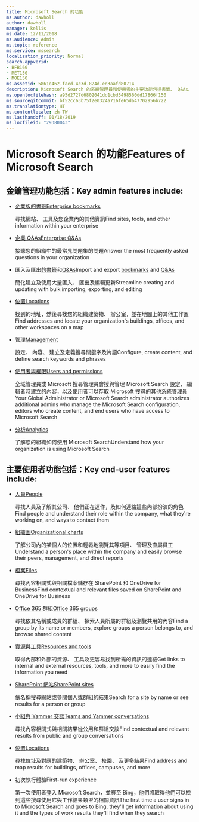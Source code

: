 ```yaml
---
title: Microsoft Search 的功能
ms.author: dawholl
author: dawholl
manager: kellis
ms.date: 12/11/2018
ms.audience: Admin
ms.topic: reference
ms.service: mssearch
localization_priority: Normal
search.appverid:
- BFB160
- MET150
- MOE150
ms.assetid: 5861e462-faed-4c3d-824d-ed3aafd80714
description: Microsoft Search 的系統管理員和使用者的主要功能包括書籤、 Q&As、 和管理和資料觀點
ms.openlocfilehash: a95d2727d6802041dd1cbd5498560dd17866f150
ms.sourcegitcommit: bf52cc63b75f2e0324a716fe65da47702956b722
ms.translationtype: HT
ms.contentlocale: zh-TW
ms.lasthandoff: 01/18/2019
ms.locfileid: "29380043"
---
```

# <a name="features-of-microsoft-search"></a><span data-ttu-id="67320-103">Microsoft Search 的功能</span><span class="sxs-lookup"><span data-stu-id="67320-103">Features of Microsoft Search</span></span>

## <a name="key-admin-features-include"></a><span data-ttu-id="67320-104">金鑰管理功能包括：</span><span class="sxs-lookup"><span data-stu-id="67320-104">Key admin features include:</span></span>

- [<span data-ttu-id="67320-105">企業版的書籤</span><span class="sxs-lookup"><span data-stu-id="67320-105">Enterprise bookmarks</span></span>](create-and-manage-bookmarks.md)
    
    <span data-ttu-id="67320-106">尋找網站、 工具及您企業內的其他資訊</span><span class="sxs-lookup"><span data-stu-id="67320-106">Find sites, tools, and other information within your enterprise</span></span>
    
- [<span data-ttu-id="67320-107">企業 Q&As</span><span class="sxs-lookup"><span data-stu-id="67320-107">Enterprise Q&As</span></span>](create-and-manage-qas.md)
    
    <span data-ttu-id="67320-108">接聽您的組織中的最常見問題集的問題</span><span class="sxs-lookup"><span data-stu-id="67320-108">Answer the most frequently asked questions in your organization</span></span>
    
- <span data-ttu-id="67320-109">匯入及匯出[的書籤](bulk-create-bookmarks.md)和[Q&As](bulk-create-qas.md)</span><span class="sxs-lookup"><span data-stu-id="67320-109">Import and export [bookmarks](bulk-create-bookmarks.md) and [Q&As](bulk-create-qas.md)</span></span>
    
    <span data-ttu-id="67320-110">簡化建立及使用大量匯入、 匯出及編輯更新</span><span class="sxs-lookup"><span data-stu-id="67320-110">Streamline creating and updating with bulk importing, exporting, and editing</span></span>

- [<span data-ttu-id="67320-111">位置</span><span class="sxs-lookup"><span data-stu-id="67320-111">Locations</span></span>](locations.md)
    
    <span data-ttu-id="67320-112">找到的地址，然後尋找您的組織建築物、 辦公室，並在地圖上的其他工作區</span><span class="sxs-lookup"><span data-stu-id="67320-112">Find addresses and locate your organization's buildings, offices, and other workspaces on a map</span></span>
    
- [<span data-ttu-id="67320-113">管理</span><span class="sxs-lookup"><span data-stu-id="67320-113">Management</span></span>](set-up-microsoft-search.md)
    
    <span data-ttu-id="67320-114">設定、 內容、 建立及定義搜尋關鍵字及片語</span><span class="sxs-lookup"><span data-stu-id="67320-114">Configure, create content, and define search keywords and phrases</span></span>
    
- [<span data-ttu-id="67320-115">使用者與權限</span><span class="sxs-lookup"><span data-stu-id="67320-115">Users and permissions</span></span>](add-users.md)
    
    <span data-ttu-id="67320-116">全域管理員或 Microsoft 搜尋管理員會授與管理 Microsoft Search 設定、 編輯者時建立的內容，以及使用者可以存取 Microsoft 搜尋的其他系統管理員</span><span class="sxs-lookup"><span data-stu-id="67320-116">Your Global Administrator or Microsoft Search administrator authorizes additional admins who manage the Microsoft Search configuration, editors who create content, and end users who have access to Microsoft Search</span></span>
    
- [<span data-ttu-id="67320-117">分析</span><span class="sxs-lookup"><span data-stu-id="67320-117">Analytics </span></span>](get-insights.md) 
    
    <span data-ttu-id="67320-118">了解您的組織如何使用 Microsoft Search</span><span class="sxs-lookup"><span data-stu-id="67320-118">Understand how your organization is using Microsoft Search</span></span> 
    
## <a name="key-end-user-features-include"></a><span data-ttu-id="67320-119">主要使用者功能包括：</span><span class="sxs-lookup"><span data-stu-id="67320-119">Key end-user features include:</span></span>

- [<span data-ttu-id="67320-120">人員</span><span class="sxs-lookup"><span data-stu-id="67320-120">People</span></span>](use/find-people-and-groups.md)
    
    <span data-ttu-id="67320-121">尋找人員及了解其公司、 他們正在運作，及如何連絡這些內部扮演的角色</span><span class="sxs-lookup"><span data-stu-id="67320-121">Find people and understand their role within the company, what they're working on, and ways to contact them</span></span>
    
- [<span data-ttu-id="67320-122">組織圖</span><span class="sxs-lookup"><span data-stu-id="67320-122">Organizational charts</span></span>](use/find-people-and-groups.md)
    
    <span data-ttu-id="67320-123">了解公司內的某個人的位置和輕鬆地瀏覽其等項目、 管理及直屬員工</span><span class="sxs-lookup"><span data-stu-id="67320-123">Understand a person's place within the company and easily browse their peers, management, and direct reports</span></span>
    
- [<span data-ttu-id="67320-124">檔案</span><span class="sxs-lookup"><span data-stu-id="67320-124">Files</span></span>](use/find-files.md)
    
    <span data-ttu-id="67320-125">尋找內容相關式與相關檔案儲存在 SharePoint 和 OneDrive for Business</span><span class="sxs-lookup"><span data-stu-id="67320-125">Find contextual and relevant files saved on SharePoint and OneDrive for Business</span></span>
    
- [<span data-ttu-id="67320-126">Office 365 群組</span><span class="sxs-lookup"><span data-stu-id="67320-126">Office 365 groups</span></span>](use/find-people-and-groups.md)
    
    <span data-ttu-id="67320-127">尋找依其名稱或成員的群組、 探索人員所屬的群組及瀏覽共用的內容</span><span class="sxs-lookup"><span data-stu-id="67320-127">Find a group by its name or members, explore groups a person belongs to, and browse shared content</span></span>
    
- [<span data-ttu-id="67320-128">資源與工具</span><span class="sxs-lookup"><span data-stu-id="67320-128">Resources and tools</span></span>](use/find-resources-tools-and-more.md)
    
    <span data-ttu-id="67320-129">取得內部和外部的資源、 工具及更容易找到所需的資訊的連結</span><span class="sxs-lookup"><span data-stu-id="67320-129">Get links to internal and external resources, tools, and more to easily find the information you need</span></span>
    
- [<span data-ttu-id="67320-130">SharePoint 網站</span><span class="sxs-lookup"><span data-stu-id="67320-130">SharePoint sites</span></span>](use/find-sharepoint-sites.md)
    
    <span data-ttu-id="67320-131">依名稱搜尋網站或參閱個人或群組的結果</span><span class="sxs-lookup"><span data-stu-id="67320-131">Search for a site by name or see results for a person or group</span></span>
    
- [<span data-ttu-id="67320-132">小組與 Yammer 交談</span><span class="sxs-lookup"><span data-stu-id="67320-132">Teams and Yammer conversations</span></span>](use/find-conversations.md)
    
    <span data-ttu-id="67320-133">尋找內容相關式與相關結果從公用和群組交談</span><span class="sxs-lookup"><span data-stu-id="67320-133">Find contextual and relevant results from public and group conversations</span></span>

- [<span data-ttu-id="67320-134">位置</span><span class="sxs-lookup"><span data-stu-id="67320-134">Locations</span></span>](use/find-locations.md)
    
    <span data-ttu-id="67320-135">尋找位址及對應的建築物、 辦公室、 校園、 及更多結果</span><span class="sxs-lookup"><span data-stu-id="67320-135">Find address and map results for buildings, offices, campuses, and more</span></span>
    
- <span data-ttu-id="67320-136">初次執行體驗</span><span class="sxs-lookup"><span data-stu-id="67320-136">First-run experience</span></span>
    
    <span data-ttu-id="67320-137">第一次使用者登入 Microsoft Search，並移至 Bing，他們將取得他們可以找到這些搜尋使用它與工作結果類型的相關資訊</span><span class="sxs-lookup"><span data-stu-id="67320-137">The first time a user signs in to Microsoft Search and goes to Bing, they'll get information about using it and the types of work results they'll find when they search</span></span>